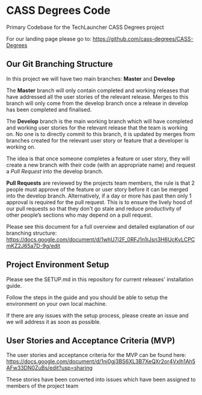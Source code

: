 # CASS Degrees Code
Primary Codebase for the TechLauncher CASS Degrees project

For our landing page please go to: https://github.com/cass-degrees/CASS-Degrees

## Our Git Branching Structure
In this project we will have two main branches: **Master** and **Develop**

The **Master** branch will only contain completed and working releases that have addressed all the user stories of the relevant release. 
Merges to this branch will only come from the develop branch once a release in develop has been completed and finalised.

The **Develop** branch is the main working branch which will have completed and working user stories for the relevant release that the team is working on.
No one is to directly commit to this branch, it is updated by merges from branches created for the relevant user story or feature that a developer is working on.

The idea is that once someone completes a feature or user story, they will create a new branch with their code (with an appropriate name) and request a *Pull Request* into
the develop branch.

**Pull Requests** are reviewed by the projects team members, the rule is that 2 people must approve of the feature or user story before it can be merged into the develop branch. 
Alternatively, if a day or more has past then only 1 approval is required for the pull request. This is to ensure the lively hood of our pull requests so that they don't go stale and reduce productivity of other people’s sections who may depend on a pull request.

Please see this document for a full overview and detailed explanation of our branching structure: https://docs.google.com/document/d/1whU7j2F_0RFJ1n1rJsn3H6UcKvLCPCmKZ2J65a7D-9g/edit

## Project Environment Setup 
Please see the SETUP.md in this repository for current releases' installation guide.

Follow the steps in the guide and you should be able to setup the environment on your own local machine.

If there are any issues with the setup process, please create an issue and we will address it as soon as possible.

## User Stories and Acceptance Criteria (MVP)
The user stories and acceptance criteria for the MVP can be found here: https://docs.google.com/document/d/1nj0gj3BS6XL3B7XeQXr2or4Vxlh1Ah5AFw33DN0ZuBs/edit?usp=sharing

These stories have been converted into issues which have been assigned to members of the project team
